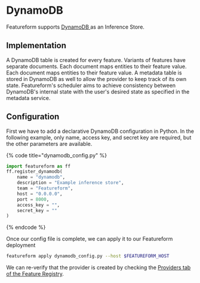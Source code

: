 # DynamoDB

Featureform supports [DynamoDB ](https://aws.amazon.com/dynamodb/)as an Inference Store.

## Implementation

A DynamoDB table is created for every feature. Variants of features have separate documents. Each document maps entities to their feature value.  Each document maps entities to their feature value. A metadata table is stored in DynamoDB as well to allow the provider to keep track of its own state. Featureform's scheduler aims to achieve consistency between DynamoDB's internal state with the user's desired state as specified in the metadata service.

## Configuration

First we have to add a declarative DynamoDB configuration in Python. In the following example, only name, access key, and secret key are required, but the other parameters are available.

{% code title="dynamodb_config.py" %}
```python
import featureform as ff
ff.register_dynamodb(
    name = "dynamodb",
    description = "Example inference store",
    team = "Featureform",
    host = "0.0.0.0",
    port = 8000,
    access_key = "",
    secret_key = ""
)
```
{% endcode %}

Once our config file is complete, we can apply it to our Featureform deployment

```bash
featureform apply dynamodb_config.py --host $FEATUREFORM_HOST
```

We can re-verify that the provider is created by checking the [Providers tab of the Feature Registry](../getting-started/exploring-the-feature-registry.md).
